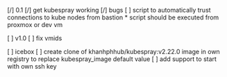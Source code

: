 
[/] 0.1
    [/] get kubespray working
        [/] bugs
    [ ] script to automatically trust connections to kube nodes from bastion
        * script should be executed from proxmox or dev vm

[ ] v1.0
    [ ] fix vmids

[ ] icebox
    [ ] create clone of khanhphhub/kubespray:v2.22.0 image in own registry to replace kubespray_image default value
    [ ] add support to start with own ssh key

